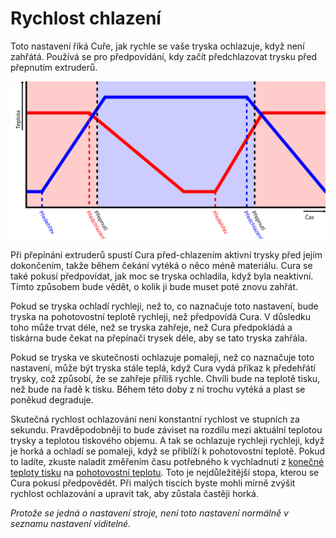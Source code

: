 Rychlost chlazení
====
Toto nastavení říká Cuře, jak rychle se vaše tryska ochlazuje, když není zahřátá. Používá se pro předpovídání, kdy začít předchlazovat trysku před přepnutím extruderů.

![Trysky se zahřívají v předstihu před přepnutím extruderů](../images/temperature_regulation_cs.svg)

Při přepínání extruderů spustí Cura před-chlazením aktivní trysky před jejím dokončením, takže během čekání vytéká o něco méně materiálu. Cura se také pokusí předpovídat, jak moc se tryska ochladila, když byla neaktivní. Tímto způsobem bude vědět, o kolik ji bude muset poté znovu zahřát.

Pokud se tryska ochladí rychleji, než to, co naznačuje toto nastavení, bude tryska na pohotovostní teplotě rychleji, než předpovídá Cura. V důsledku toho může trvat déle, než se tryska zahřeje, než Cura předpokládá a tiskárna bude čekat na přepínači trysek déle, aby se tato tryska zahřála.

Pokud se tryska ve skutečnosti ochlazuje pomaleji, než co naznačuje toto nastavení, může být tryska stále teplá, když Cura vydá příkaz k předehřátí trysky, což způsobí, že se zahřeje příliš rychle. Chvíli bude na teplotě tisku, než bude na řadě k tisku. Během této doby z ní trochu vytéká a plast se poněkud degraduje.

Skutečná rychlost ochlazování není konstantní rychlost ve stupních za sekundu. Pravděpodobněji to bude záviset na rozdílu mezi aktuální teplotou trysky a teplotou tiskového objemu. A tak se ochlazuje rychleji rychleji, když je horká a ochladí se pomaleji, když se přiblíží k pohotovostní teplotě. Pokud to ladíte, zkuste naladit změřením času potřebného k vychladnutí z [konečné teploty tisku](../material/material_final_print_temperature.md) na [pohotovostní teplotu](../material/material_standby_temperature.md). Toto je nejdůležitější stopa, kterou se Cura pokusí předpovědět. Při malých tiscích byste mohli mírně zvýšit rychlost ochlazování a upravit tak, aby zůstala častěji horká.

*Protože se jedná o nastavení stroje, není toto nastavení normálně v seznamu nastavení viditelné.*